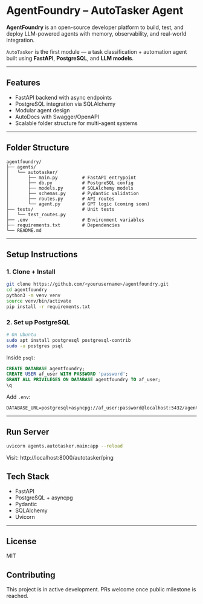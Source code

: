 # AgentFoundry – AutoTasker Agent

**AgentFoundry** is an open-source developer platform to build, test, and deploy LLM-powered agents with memory, observability, and real-world integration.

`AutoTasker` is the first module — a task classification + automation agent built using **FastAPI**, **PostgreSQL**, and **LLM models**.

---

## Features

- FastAPI backend with async endpoints
- PostgreSQL integration via SQLAlchemy
- Modular agent design
- AutoDocs with Swagger/OpenAPI
- Scalable folder structure for multi-agent systems

---

## Folder Structure

```
agentfoundry/
├── agents/
│   └── autotasker/
│       ├── main.py         # FastAPI entrypoint
│       ├── db.py           # PostgreSQL config
│       ├── models.py       # SQLAlchemy models
│       ├── schemas.py      # Pydantic validation
│       ├── routes.py       # API routes
│       └── agent.py        # GPT logic (coming soon)
├── tests/                  # Unit tests
│   └── test_routes.py
├── .env                    # Environment variables
├── requirements.txt        # Dependencies
└── README.md
```

---

## Setup Instructions

### 1. Clone + Install
```bash
git clone https://github.com/<yourusername>/agentfoundry.git
cd agentfoundry
python3 -m venv venv
source venv/bin/activate
pip install -r requirements.txt
```

### 2. Set up PostgreSQL

```bash
# On Ubuntu
sudo apt install postgresql postgresql-contrib
sudo -u postgres psql
```

Inside `psql`:
```sql
CREATE DATABASE agentfoundry;
CREATE USER af_user WITH PASSWORD 'password';
GRANT ALL PRIVILEGES ON DATABASE agentfoundry TO af_user;
\q
```

Add `.env`:
```
DATABASE_URL=postgresql+asyncpg://af_user:password@localhost:5432/agentfoundry
```

---

## Run Server

```bash
uvicorn agents.autotasker.main:app --reload
```

Visit: http://localhost:8000/autotasker/ping


## Tech Stack

- FastAPI
- PostgreSQL + asyncpg
- Pydantic
- SQLAlchemy
- Uvicorn

---

## License

MIT


## Contributing

This project is in active development. PRs welcome once public milestone is reached.
